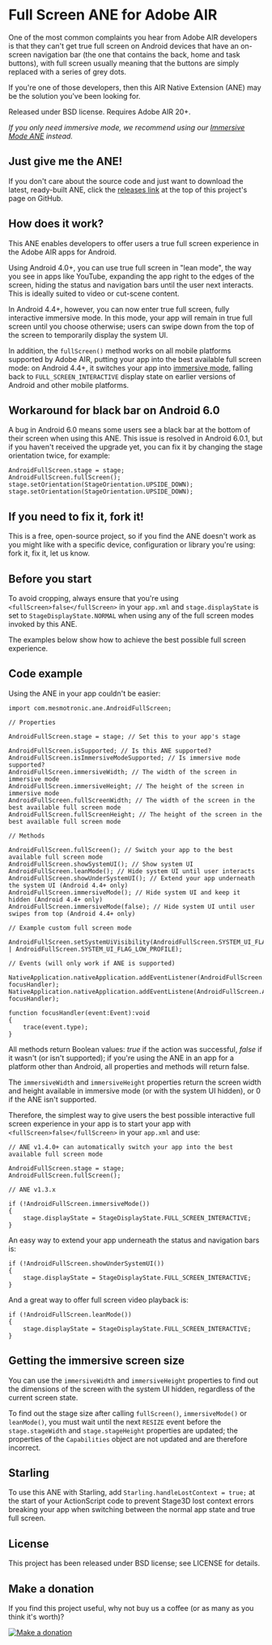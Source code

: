 Full Screen ANE for Adobe AIR
=============================

One of the most common complaints you hear from Adobe AIR developers is that they can't get true full screen on Android devices that have an on-screen navigation bar (the one that contains the back, home and task buttons), with full screen usually meaning that the buttons are simply replaced with a series of grey dots. 

If you're one of those developers, then this AIR Native Extension (ANE) may be the solution you've been looking for. 

Released under BSD license. Requires Adobe AIR 20+.

*If you only need immersive mode, we recommend using our [Immersive Mode ANE](https://github.com/mesmotronic/air-ane-immersivemode) instead.*

Just give me the ANE!
---------------------

If you don't care about the source code and just want to download the latest, ready-built ANE, click the [releases link](https://github.com/mesmotronic/air-ane-fullscreen/releases) at the top of this project's page on GitHub.

How does it work?
-----------------

This ANE enables developers to offer users a true full screen experience in the Adobe AIR apps for Android.

Using Android 4.0+, you can use true full screen in "lean mode", the way you see in apps like YouTube, expanding the app right to the edges of the screen, hiding the status and navigation bars until the user next interacts. This is ideally suited to video or cut-scene content.

In Android 4.4+, however, you can now enter true full screen, fully interactive immersive mode. In this mode, your app will remain in true full screen until you choose otherwise; users can swipe down from the top of the screen to temporarily display the system UI.

In addition, the `fullScreen()` method works on all mobile platforms supported by Adobe AIR, putting your app into the best available full screen mode: on Android 4.4+, it switches your app into [immersive mode](http://developer.android.com/training/system-ui/immersive.html), falling back to `FULL_SCREEN_INTERACTIVE` display state on earlier versions of Android and other mobile platforms.

Workaround for black bar on Android 6.0
---------------------------------------

A bug in Android 6.0 means some users see a black bar at the bottom of their screen when using this ANE. This issue is resolved in Android 6.0.1, but if you haven't received the upgrade yet, you can fix it by changing the stage orientation twice, for example:

```actionscript3
AndroidFullScreen.stage = stage;
AndroidFullScreen.fullScreen();
stage.setOrientation(StageOrientation.UPSIDE_DOWN);
stage.setOrientation(StageOrientation.UPSIDE_DOWN);
```

If you need to fix it, fork it!
-------------------------------

This is a free, open-source project, so if you find the ANE doesn't work as you might like with a specific device, configuration or library you're using: fork it, fix it, let us know.

Before you start
----------------

To avoid cropping, always ensure that you're using `<fullScreen>false</fullScreen>` in your `app.xml` and `stage.displayState` is set to `StageDisplayState.NORMAL` when using any of the full screen modes invoked by this ANE.

The examples below show how to achieve the best possible full screen experience.

Code example
------------

Using the ANE in your app couldn't be easier:

```as3
import com.mesmotronic.ane.AndroidFullScreen;

// Properties

AndroidFullScreen.stage = stage; // Set this to your app's stage

AndroidFullScreen.isSupported; // Is this ANE supported?
AndroidFullScreen.isImmersiveModeSupported; // Is immersive mode supported?
AndroidFullScreen.immersiveWidth; // The width of the screen in immersive mode
AndroidFullScreen.immersiveHeight; // The height of the screen in immersive mode
AndroidFullScreen.fullScreenWidth; // The width of the screen in the best available full screen mode
AndroidFullScreen.fullScreenHeight; // The height of the screen in the best available full screen mode

// Methods

AndroidFullScreen.fullScreen(); // Switch your app to the best available full screen mode
AndroidFullScreen.showSystemUI(); // Show system UI
AndroidFullScreen.leanMode(); // Hide system UI until user interacts
AndroidFullScreen.showUnderSystemUI(); // Extend your app underneath the system UI (Android 4.4+ only)
AndroidFullScreen.immersiveMode(); // Hide system UI and keep it hidden (Android 4.4+ only)
AndroidFullScreen.immersiveMode(false); // Hide system UI until user swipes from top (Android 4.4+ only)

// Example custom full screen mode

AndroidFullScreen.setSystemUiVisibility(AndroidFullScreen.SYSTEM_UI_FLAG_FULLSCREEN | AndroidFullScreen.SYSTEM_UI_FLAG_LOW_PROFILE);

// Events (will only work if ANE is supported)

NativeApplication.nativeApplication.addEventListener(AndroidFullScreen.ANDROID_WINDOW_FOCUS_IN, focusHandler);
NativeApplication.nativeApplication.addEventListene(AndroidFullScreen.ANDROID_WINDOW_FOCUS_OUT, focusHandler);

function focusHandler(event:Event):void
{
	trace(event.type);
} 

```

All methods return Boolean values: *true* if the action was successful, *false* if it wasn't (or isn't supported); if you're using the ANE in an app for a platform other than Android, all properties and methods will return false.

The `immersiveWidth` and `immersiveHeight` properties return the screen width and height available in immersive mode (or with the system UI hidden), or 0 if the ANE isn't supported.

Therefore, the simplest way to give users the best possible interactive full screen experience in your app is to start your app with `<fullScreen>false</fullScreen>` in your `app.xml` and use:

```as3
// ANE v1.4.0+ can automatically switch your app into the best available full screen mode

AndroidFullScreen.stage = stage;
AndroidFullScreen.fullScreen();

// ANE v1.3.x

if (!AndroidFullScreen.immersiveMode())
{
    stage.displayState = StageDisplayState.FULL_SCREEN_INTERACTIVE;
}
```

An easy way to extend your app underneath the status and navigation bars is:

```as3
if (!AndroidFullScreen.showUnderSystemUI())
{
    stage.displayState = StageDisplayState.FULL_SCREEN_INTERACTIVE;
}
```

And a great way to offer full screen video playback is:

```as3
if (!AndroidFullScreen.leanMode())
{
    stage.displayState = StageDisplayState.FULL_SCREEN_INTERACTIVE;
}
```

Getting the immersive screen size
---------------------------------

You can use the `immersiveWidth` and `immersiveHeight` properties to find out the dimensions of the screen with the system UI hidden, regardless of the current screen state.

To find out the stage size after calling `fullScreen()`, `immersiveMode()` or `leanMode()`, you must wait until the next `RESIZE` event before the `stage.stageWidth` and `stage.stageHeight` properties are updated; the properties of the `Capabilities` object are not updated and are therefore incorrect.

Starling
--------

To use this ANE with Starling,  add `Starling.handleLostContext = true;` at the start of your ActionScript code to prevent Stage3D lost context errors breaking your app when switching between the normal app state and true full screen.

License
-------

This project has been released under BSD license; see LICENSE for details.

Make a donation
---------------

If you find this project useful, why not buy us a coffee (or as many as you think it's worth)?

[![Make a donation](https://www.paypalobjects.com/en_US/GB/i/btn/btn_donateCC_LG.gif)](http://bit.ly/2UOi1Xg)

